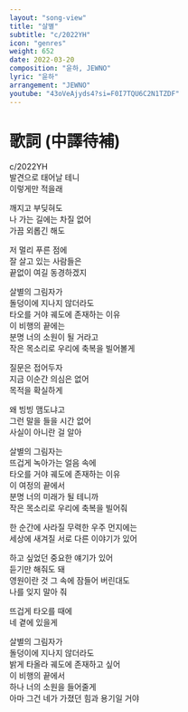 ```yaml
---
layout: "song-view"
title: "살별"
subtitle: "c/2022YH"
icon: "genres"
weight: 652
date: 2022-03-20
composition: "윤하, JEWNO"
lyric: "윤하"
arrangement: "JEWNO"
youtube: "43oVeAjyds4?si=F0I7TQU6C2N1TZDF"
---
```


# 歌詞 (中譯待補)

c/2022YH  
발견으로 태어날 테니  
이렇게만 적을래  

깨지고 부딪혀도  
나 가는 길에는 차질 없어  
가끔 외롭긴 해도  

저 멀리 푸른 점에  
잘 살고 있는 사람들은  
끝없이 여길 동경하겠지  

살별의 그림자가  
돌덩이에 지나지 않더라도  
타오를 거야 궤도에 존재하는 이유  
이 비행의 끝에는  
분명 너의 소원이 될 거라고  
작은 목소리로 우리에 축복을 빌어볼게  

질문은 접어두자  
지금 이순간 의심은 없어  
목적을 확실하게  

왜 빙빙 맴도냐고  
그런 말을 들을 시간 없어  
사실이 아니란 걸 알아  

살별의 그림자는  
뜨겁게 녹아가는 얼음 속에  
타오를 거야 궤도에 존재하는 이유  
이 여정의 끝에서  
분명 너의 미래가 될 테니까  
작은 목소리로 우리에 축복을 빌어줘  

한 순간에 사라질 무력한 우주 먼지에는  
세상에 새겨질 서로 다른 이야기가 있어  

하고 싶었던 중요한 얘기가 있어  
듣기만 해줘도 돼  
영원이란 것 그 속에 잠들어 버린대도  
나를 잊지 말아 줘  

뜨겁게 타오를 때에  
네 곁에 있을게  

살별의 그림자가  
돌덩이에 지나지 않더라도  
밝게 타올라 궤도에 존재하고 싶어  
이 비행의 끝에서  
하나 너의 소원을 들어줄게  
아마 그건 네가 가졌던 힘과 용기일 거야  
